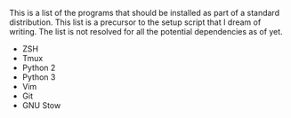 This is a list of the programs that should be installed as part of a standard
distribution. This list is a precursor to the setup script that I dream of
writing. The list is not resolved for all the potential dependencies as of yet.

* ZSH
* Tmux
* Python 2
* Python 3
* Vim
* Git
* GNU Stow
